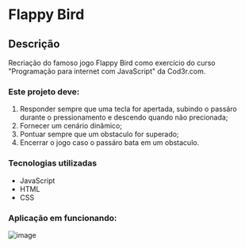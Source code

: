 # Flappy Bird

## Descrição

Recriação do famoso jogo Flappy Bird como exercício do curso "Programação para internet com JavaScript" da Cod3r.com.

### Este projeto deve:

1. Responder sempre que uma tecla for apertada, subindo o passáro durante o pressionamento e descendo quando não precionada;
2. Fornecer um cenário dinâmico;
3. Pontuar sempre que um obstaculo for superado;
4. Encerrar o jogo caso o passáro bata em um obstaculo.

### Tecnologias utilizadas

- JavaScript
- HTML
- CSS

### Aplicação em funcionando:
![image](https://user-images.githubusercontent.com/54161035/144354526-dd7b04bb-0bc6-49bf-af75-bc7e765b478b.png)
